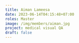 ```yaml
---
title: Aiman Lameesa
date: 2023-06-14T04:15:48+07:00
roles: Master
image: /img/members/aiman.jpg
project: medical visual QA
draft: false
---
```



